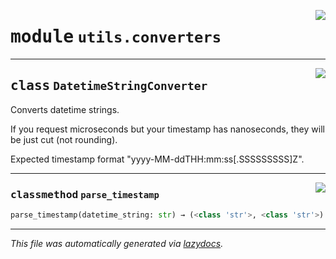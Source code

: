 <!-- markdownlint-disable -->

<a href="../../th2_data_services/utils/converters.py#L0"><img align="right" style="float:right;" src="https://img.shields.io/badge/-source-cccccc?style=flat-square"></a>

# <kbd>module</kbd> `utils.converters`






---

<a href="../../th2_data_services/utils/converters.py#L9"><img align="right" style="float:right;" src="https://img.shields.io/badge/-source-cccccc?style=flat-square"></a>

## <kbd>class</kbd> `DatetimeStringConverter`
Converts datetime strings. 

If you request microseconds but your timestamp has nanoseconds, they will be just cut (not rounding). 

Expected timestamp format "yyyy-MM-ddTHH:mm:ss[.SSSSSSSSS]Z". 




---

<a href="../../th2_data_services/utils/converters.py#L17"><img align="right" style="float:right;" src="https://img.shields.io/badge/-source-cccccc?style=flat-square"></a>

### <kbd>classmethod</kbd> `parse_timestamp`

```python
parse_timestamp(datetime_string: str) → (<class 'str'>, <class 'str'>)
```








---

_This file was automatically generated via [lazydocs](https://github.com/ml-tooling/lazydocs)._
